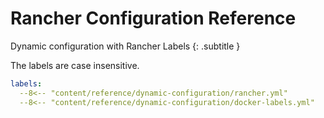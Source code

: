 # Rancher Configuration Reference

Dynamic configuration with Rancher Labels
{: .subtitle }

The labels are case insensitive.

```yaml
labels:
  --8<-- "content/reference/dynamic-configuration/rancher.yml"
  --8<-- "content/reference/dynamic-configuration/docker-labels.yml"
```
